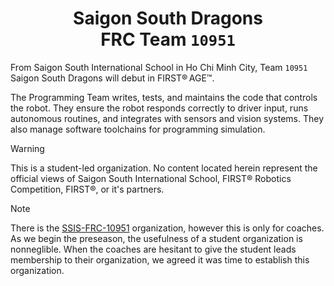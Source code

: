 <div align="center">
  <h1>
    Saigon South Dragons
    <br/>
    FRC Team <code>10951</code>
  </h1>
</div>

From Saigon South International School in Ho Chi Minh City, Team `10951` Saigon
South Dragons will debut in FIRST® AGE™.

The Programming Team writes, tests, and maintains the code that controls the
robot. They ensure the robot responds correctly to driver input, runs autonomous
routines, and integrates with sensors and vision systems. They also manage
software toolchains for programming simulation.

> [!WARNING]
> This is a student-led organization. No content located herein represent the official views of Saigon South International School, FIRST® Robotics Competition, FIRST®, or it's partners.

> [!NOTE]
> There is the [SSIS-FRC-10951](https://github.com/SSIS-FRC-10951) organization, however this is only for coaches. As we begin the preseason, the usefulness of a student organization is nonneglible. When the coaches are hesitant to give the student leads membership to their organization, we agreed it was time to establish this organization.

